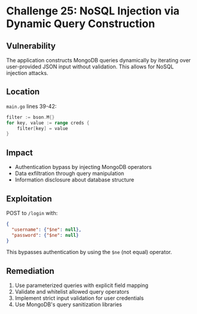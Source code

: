 # Challenge 25: NoSQL Injection via Dynamic Query Construction

## Vulnerability
The application constructs MongoDB queries dynamically by iterating over user-provided JSON input without validation. This allows for NoSQL injection attacks.

## Location
`main.go` lines 39-42:
```go
filter := bson.M{}
for key, value := range creds {
    filter[key] = value
}
```

## Impact
- Authentication bypass by injecting MongoDB operators
- Data exfiltration through query manipulation
- Information disclosure about database structure

## Exploitation
POST to `/login` with:
```json
{
  "username": {"$ne": null},
  "password": {"$ne": null}
}
```

This bypasses authentication by using the `$ne` (not equal) operator.

## Remediation
1. Use parameterized queries with explicit field mapping
2. Validate and whitelist allowed query operators
3. Implement strict input validation for user credentials
4. Use MongoDB's query sanitization libraries
